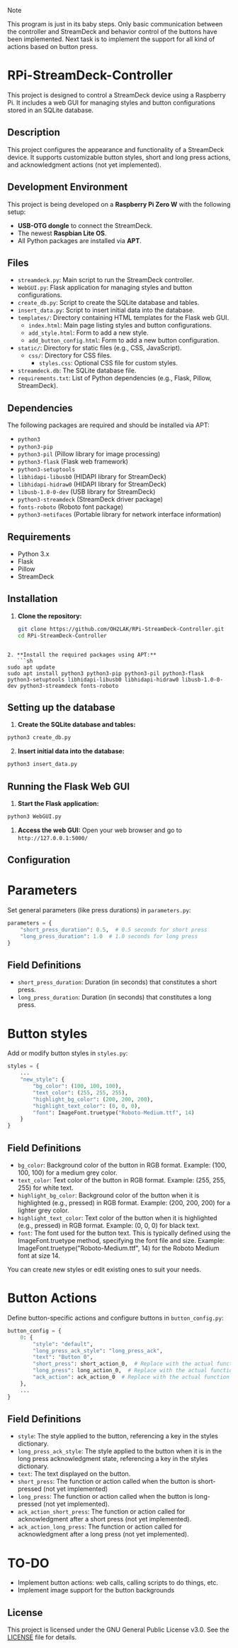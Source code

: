 > [!NOTE]
> This program is just in its baby steps. Only basic communication between the controller and StreamDeck and behavior control of the buttons have been implemented.
> Next task is to implement the support for all kind of actions based on button press.

# RPi-StreamDeck-Controller

This project is designed to control a StreamDeck device using a Raspberry Pi. It includes a web GUI for managing styles and button configurations stored in an SQLite database.

## Description

This project configures the appearance and functionality of a StreamDeck device. It supports customizable button styles, short and long press actions, and acknowledgment actions (not yet implemented).

## Development Environment

This project is being developed on a **Raspberry Pi Zero W** with the following setup:
- **USB-OTG dongle** to connect the StreamDeck.
- The newest **Raspbian Lite OS**.
- All Python packages are installed via **APT**.

## Files

- `streamdeck.py`: Main script to run the StreamDeck controller.
- `WebGUI.py`: Flask application for managing styles and button configurations.
- `create_db.py`: Script to create the SQLite database and tables.
- `insert_data.py`: Script to insert initial data into the database.
- `templates/`: Directory containing HTML templates for the Flask web GUI.
  - `index.html`: Main page listing styles and button configurations.
  - `add_style.html`: Form to add a new style.
  - `add_button_config.html`: Form to add a new button configuration.
- `static/`: Directory for static files (e.g., CSS, JavaScript).
  - `css/`: Directory for CSS files.
    - `styles.css`: Optional CSS file for custom styles.
- `streamdeck.db`: The SQLite database file.
- `requirements.txt`: List of Python dependencies (e.g., Flask, Pillow, StreamDeck).

## Dependencies

The following packages are required and should be installed via APT:
- `python3`
- `python3-pip`
- `python3-pil` (Pillow library for image processing)
- `python3-flask` (Flask web framework)
- `python3-setuptools`
- `libhidapi-libusb0` (HIDAPI library for StreamDeck)
- `libhidapi-hidraw0` (HIDAPI library for StreamDeck)
- `libusb-1.0-0-dev` (USB library for StreamDeck)
- `python3-streamdeck` (StreamDeck driver package)
- `fonts-roboto` (Roboto font package)
- `python3-netifaces` (Portable library for network interface information)

## Requirements

- Python 3.x
- Flask
- Pillow
- StreamDeck

## Installation

1. **Clone the repository:**

   ```sh
   git clone https://github.com/OH2LAK/RPi-StreamDeck-Controller.git
   cd RPi-StreamDeck-Controller
```

2. **Install the required packages using APT:**
   ```sh
sudo apt update
sudo apt install python3 python3-pip python3-pil python3-flask python3-setuptools libhidapi-libusb0 libhidapi-hidraw0 libusb-1.0-0-dev python3-streamdeck fonts-roboto 
```

## Setting up the database
1. **Create the SQLite database and tables:**
```sh
python3 create_db.py
```

2. **Insert initial data into the database:**
```sh
python3 insert_data.py
```

## Running the Flask Web GUI
1. **Start the Flask application:**
```sh
python3 WebGUI.py
```

1. **Access the web GUI:**
Open your web browser and go to ```http://127.0.0.1:5000/```

## Configuration

# Parameters

Set general parameters (like press durations) in `parameters.py`:

```python
parameters = {
    "short_press_duration": 0.5,  # 0.5 seconds for short press
    "long_press_duration": 1.0  # 1.0 seconds for long press
}
```

## Field Definitions
* `short_press_duration`: Duration (in seconds) that constitutes a short press.
* `long_press_duration`: Duration (in seconds) that constitutes a long press.

# Button styles

Add or modify button styles in `styles.py`:

```python
styles = {
    ...
    "new_style": {
        "bg_color": (100, 100, 100),
        "text_color": (255, 255, 255),
        "highlight_bg_color": (200, 200, 200),
        "highlight_text_color": (0, 0, 0),
        "font": ImageFont.truetype("Roboto-Medium.ttf", 14)
    }
}
```
##  Field Definitions
* `bg_color`: Background color of the button in RGB format. Example: (100, 100, 100) for a medium grey color.
* `text_color`: Text color of the button in RGB format. Example: (255, 255, 255) for white text.
* `highlight_bg_color`: Background color of the button when it is highlighted (e.g., pressed) in RGB format. Example: (200, 200, 200) for a lighter grey color.
* `highlight_text_color`: Text color of the button when it is highlighted (e.g., pressed) in RGB format. Example: (0, 0, 0) for black text.
* `font`: The font used for the button text. This is typically defined using the ImageFont.truetype method, specifying the font file and size. Example: ImageFont.truetype("Roboto-Medium.ttf", 14) for the Roboto Medium font at size 14.

You can create new styles or edit existing ones to suit your needs.

# Button Actions

Define button-specific actions and configure buttons in `button_config.py`:

```python
button_config = {
    0: {
        "style": "default",
        "long_press_ack_style": "long_press_ack",
        "text": "Button 0",
        "short_press": short_action_0,  # Replace with the actual function call
        "long_press": long_action_0,  # Replace with the actual function call
        "ack_action": ack_action_0  # Replace with the actual function call
    },
    ...
}
```
## Field Definitions
* `style`: The style applied to the button, referencing a key in the styles dictionary.
* `long_press_ack_style`: The style applied to the button when it is in the long press acknowledgment state, referencing a key in the styles dictionary.
* `text`: The text displayed on the button.
* `short_press`: The function or action called when the button is short-pressed (not yet implemented)
* `long_press`: The function or action called when the button is long-pressed (not yet implemented).
* `ack_action_short_press`: The function or action called for acknowledgment after a short press (not yet implemented).
* `ack_action_long_press`: The function or action called for acknowledgment after a long press (not yet implemented).

# TO-DO
* Implement button actions: web calls, calling scripts to do things, etc.
* Implement image support for the button backgrounds

## License

This project is licensed under the GNU General Public License v3.0. See the [LICENSE](./LICENSE) file for details.

